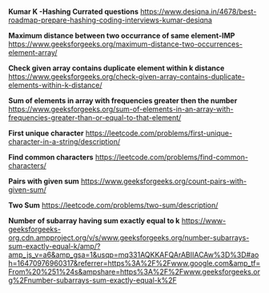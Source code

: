 **Kumar K -Hashing Currated questions**
https://www.desiqna.in/4678/best-roadmap-prepare-hashing-coding-interviews-kumar-desiqna

**Maximum distance between two occurrance of same element-IMP**
https://www.geeksforgeeks.org/maximum-distance-two-occurrences-element-array/

**Check given array contains duplicate element within k distance**
https://www.geeksforgeeks.org/check-given-array-contains-duplicate-elements-within-k-distance/

**Sum of elements in array with frequencies greater then the number**
https://www.geeksforgeeks.org/sum-of-elements-in-an-array-with-frequencies-greater-than-or-equal-to-that-element/

**First unique character**
https://leetcode.com/problems/first-unique-character-in-a-string/description/

**Find common characters**
https://leetcode.com/problems/find-common-characters/


**Pairs with given sum**
https://www.geeksforgeeks.org/count-pairs-with-given-sum/

**Two Sum**
https://leetcode.com/problems/two-sum/description/

**Number of subarray having sum exactly equal to k**
https://www-geeksforgeeks-org.cdn.ampproject.org/v/s/www.geeksforgeeks.org/number-subarrays-sum-exactly-equal-k/amp/?amp_js_v=a6&amp_gsa=1&usqp=mq331AQKKAFQArABIIACAw%3D%3D#aoh=16470976960317&referrer=https%3A%2F%2Fwww.google.com&amp_tf=From%20%251%24s&ampshare=https%3A%2F%2Fwww.geeksforgeeks.org%2Fnumber-subarrays-sum-exactly-equal-k%2F
